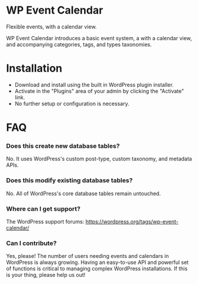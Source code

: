 # WP Event Calendar

Flexible events, with a calendar view.

WP Event Calendar introduces a basic event system, a with a calendar view, and accompanying categories, tags, and types taxonomies.

# Installation

* Download and install using the built in WordPress plugin installer.
* Activate in the "Plugins" area of your admin by clicking the "Activate" link.
* No further setup or configuration is necessary.

# FAQ

### Does this create new database tables?

No. It uses WordPress's custom post-type, custom taxonomy, and metadata APIs.

### Does this modify existing database tables?

No. All of WordPress's core database tables remain untouched.

### Where can I get support?

The WordPress support forums: https://wordpress.org/tags/wp-event-calendar/

### Can I contribute?

Yes, please! The number of users needing events and calendars in WordPress is always growing. Having an easy-to-use API and powerful set of functions is critical to managing complex WordPress installations. If this is your thing, please help us out!
